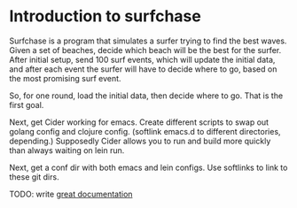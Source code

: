 # Introduction to surfchase

Surfchase is a program that simulates a surfer trying to find the best waves. Given a set of beaches, decide which beach will be the best for the surfer. After initial setup, send 100 surf events, which will update the initial data, and after each event the surfer will have to decide where to go, based on the most promising surf event.

So, for one round, load the initial data, then decide where to go. That is the first goal.

Next, get Cider working for emacs. Create different scripts to swap out golang config and clojure config. (softlink emacs.d to different directories, depending.) Supposedly Cider allows you to run and build more quickly than always waiting on lein run.

Next, get a conf dir with both emacs and lein configs. Use softlinks to link to these git dirs.


TODO: write [great documentation](http://jacobian.org/writing/what-to-write/)
